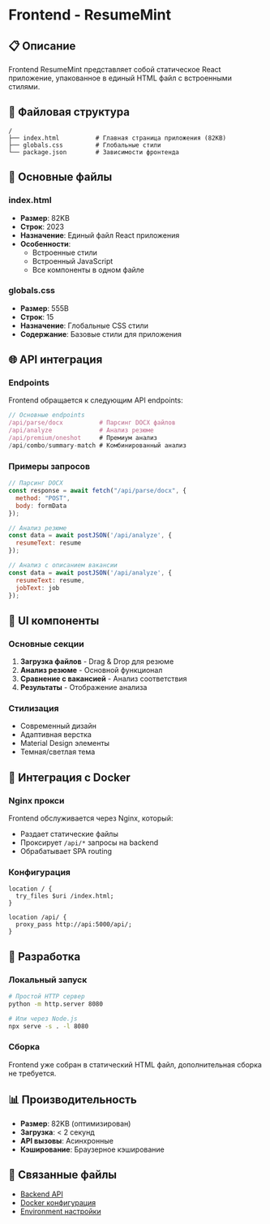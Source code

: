# Frontend - ResumeMint

## 📋 Описание

Frontend ResumeMint представляет собой статическое React приложение, упакованное в единый HTML файл с встроенными стилями.

## 📁 Файловая структура

```
/
├── index.html          # Главная страница приложения (82KB)
├── globals.css         # Глобальные стили
└── package.json        # Зависимости фронтенда
```

## 🔧 Основные файлы

### index.html
- **Размер**: 82KB
- **Строк**: 2023
- **Назначение**: Единый файл React приложения
- **Особенности**: 
  - Встроенные стили
  - Встроенный JavaScript
  - Все компоненты в одном файле

### globals.css
- **Размер**: 555B
- **Строк**: 15
- **Назначение**: Глобальные CSS стили
- **Содержание**: Базовые стили для приложения

## 🌐 API интеграция

### Endpoints
Frontend обращается к следующим API endpoints:

```javascript
// Основные endpoints
/api/parse/docx          # Парсинг DOCX файлов
/api/analyze             # Анализ резюме
/api/premium/oneshot     # Премиум анализ
/api/combo/summary-match # Комбинированный анализ
```

### Примеры запросов

```javascript
// Парсинг DOCX
const response = await fetch("/api/parse/docx", { 
  method: "POST", 
  body: formData 
});

// Анализ резюме
const data = await postJSON('/api/analyze', { 
  resumeText: resume 
});

// Анализ с описанием вакансии
const data = await postJSON('/api/analyze', { 
  resumeText: resume, 
  jobText: job 
});
```

## 🎨 UI компоненты

### Основные секции
1. **Загрузка файлов** - Drag & Drop для резюме
2. **Анализ резюме** - Основной функционал
3. **Сравнение с вакансией** - Анализ соответствия
4. **Результаты** - Отображение анализа

### Стилизация
- Современный дизайн
- Адаптивная верстка
- Material Design элементы
- Темная/светлая тема

## 🔗 Интеграция с Docker

### Nginx прокси
Frontend обслуживается через Nginx, который:
- Раздает статические файлы
- Проксирует `/api/*` запросы на backend
- Обрабатывает SPA routing

### Конфигурация
```nginx
location / {
  try_files $uri /index.html;
}

location /api/ {
  proxy_pass http://api:5000/api/;
}
```

## 🚀 Разработка

### Локальный запуск
```bash
# Простой HTTP сервер
python -m http.server 8080

# Или через Node.js
npx serve -s . -l 8080
```

### Сборка
Frontend уже собран в статический HTML файл, дополнительная сборка не требуется.

## 📊 Производительность

- **Размер**: 82KB (оптимизирован)
- **Загрузка**: < 2 секунд
- **API вызовы**: Асинхронные
- **Кэширование**: Браузерное кэширование

## 🔗 Связанные файлы

- [Backend API](../backend/README.md)
- [Docker конфигурация](../docker/README.md)
- [Environment настройки](../config/README.md)
